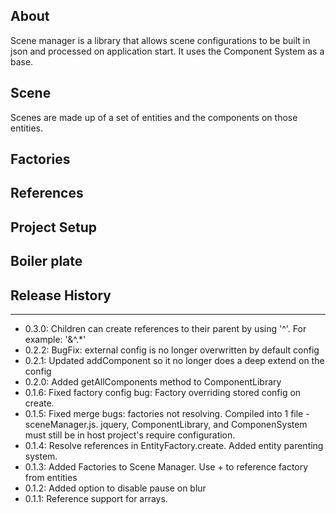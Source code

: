 About
---------------
Scene manager is a library that allows scene configurations to be built in json and processed on application start. It uses the Component System as a base.

Scene
---------------
Scenes are made up of a set of entities and the components on those entities.

Factories
---------------

References
---------------

Project Setup
---------------

Boiler plate
---------------

## Release History
---------------
* 0.3.0: Children can create references to their parent by using '^'. For example: '&^.*'
* 0.2.2: BugFix: external config is no longer overwritten by default config
* 0.2.1: Updated addComponent so it no longer does a deep extend on the config
* 0.2.0: Added getAllComponents method to ComponentLibrary
* 0.1.6: Fixed factory config bug: Factory overriding stored config on create.
* 0.1.5: Fixed merge bugs: factories not resolving. Compiled into 1 file - sceneManager.js. jquery, ComponentLibrary, and ComponenSystem must still be in host project's require configuration.
* 0.1.4: Resolve references in EntityFactory.create. Added entity parenting system.
* 0.1.3: Added Factories to Scene Manager. Use + to reference factory from entities
* 0.1.2: Added option to disable pause on blur
* 0.1.1: Reference support for arrays.


